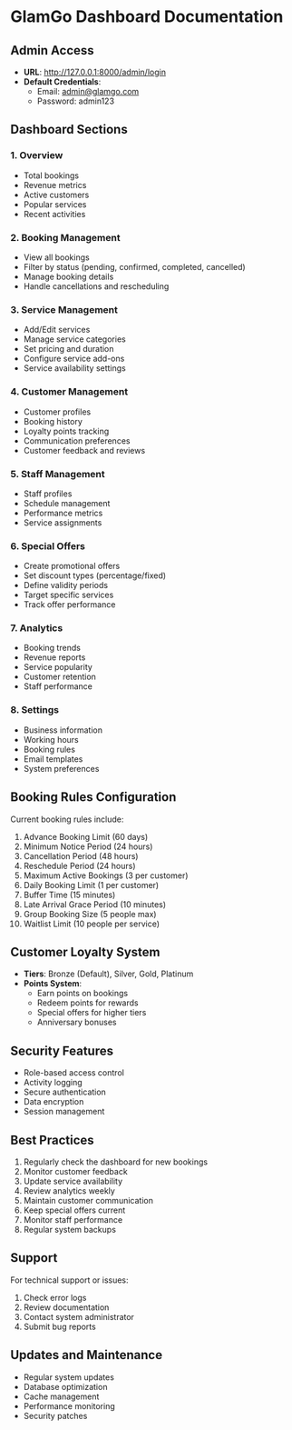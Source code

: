 # GlamGo Dashboard Documentation

## Admin Access
- **URL**: http://127.0.0.1:8000/admin/login
- **Default Credentials**:
  - Email: admin@glamgo.com
  - Password: admin123

## Dashboard Sections

### 1. Overview
- Total bookings
- Revenue metrics
- Active customers
- Popular services
- Recent activities

### 2. Booking Management
- View all bookings
- Filter by status (pending, confirmed, completed, cancelled)
- Manage booking details
- Handle cancellations and rescheduling

### 3. Service Management
- Add/Edit services
- Manage service categories
- Set pricing and duration
- Configure service add-ons
- Service availability settings

### 4. Customer Management
- Customer profiles
- Booking history
- Loyalty points tracking
- Communication preferences
- Customer feedback and reviews

### 5. Staff Management
- Staff profiles
- Schedule management
- Performance metrics
- Service assignments

### 6. Special Offers
- Create promotional offers
- Set discount types (percentage/fixed)
- Define validity periods
- Target specific services
- Track offer performance

### 7. Analytics
- Booking trends
- Revenue reports
- Service popularity
- Customer retention
- Staff performance

### 8. Settings
- Business information
- Working hours
- Booking rules
- Email templates
- System preferences

## Booking Rules Configuration
Current booking rules include:
1. Advance Booking Limit (60 days)
2. Minimum Notice Period (24 hours)
3. Cancellation Period (48 hours)
4. Reschedule Period (24 hours)
5. Maximum Active Bookings (3 per customer)
6. Daily Booking Limit (1 per customer)
7. Buffer Time (15 minutes)
8. Late Arrival Grace Period (10 minutes)
9. Group Booking Size (5 people max)
10. Waitlist Limit (10 people per service)

## Customer Loyalty System
- **Tiers**: Bronze (Default), Silver, Gold, Platinum
- **Points System**:
  - Earn points on bookings
  - Redeem points for rewards
  - Special offers for higher tiers
  - Anniversary bonuses

## Security Features
- Role-based access control
- Activity logging
- Secure authentication
- Data encryption
- Session management

## Best Practices
1. Regularly check the dashboard for new bookings
2. Monitor customer feedback
3. Update service availability
4. Review analytics weekly
5. Maintain customer communication
6. Keep special offers current
7. Monitor staff performance
8. Regular system backups

## Support
For technical support or issues:
1. Check error logs
2. Review documentation
3. Contact system administrator
4. Submit bug reports

## Updates and Maintenance
- Regular system updates
- Database optimization
- Cache management
- Performance monitoring
- Security patches 